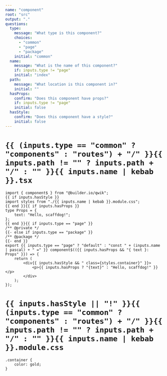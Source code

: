 ```yaml
---
name: "component"
root: "src"
output: "."
questions:
  type:
    message: "What type is this component?"
    choices:
      - "common"
      - "page"
      - "package"
    initial: "common"
  name:
    message: "What is the name of this component?"
    if: inputs.type != "page"
    initial: "index"
  path:
    message: "What location is this component in?"
    initial: ""
  hasProps:
    confirm: "Does this component have props?"
    if: inputs.type != "page"
    initial: false
  hasStyle:
    confirm: "Does this component have a style?"
    initial: false
---
```


# `{{ (inputs.type == "common" ? "components" : "routes") + "/" }}{{ inputs.path != "" ? inputs.path + "/" : "" }}{{ inputs.name | kebab }}.tsx`

```
import { component$ } from "@builder.io/qwik";
{{ if inputs.hasStyle }}
import styles from "./{{ inputs.name | kebab }}.module.css";
{{ end }}{{ if inputs.hasProps }}
type Props = {
	text: "Hello, scaffdog!";
};
{{ end }}{{ if inputs.type == "page" }}
/** @private */
{{- else if inputs.type == "package" }}
/** @package */
{{- end }}
export {{ inputs.type == "page" ? "default" : "const " + (inputs.name | pascal) + " =" }} component$(({{ inputs.hasProps && "{ text }: Props" }}) => {
	return (
		<div{{ inputs.hasStyle && " class={styles.container}" }}>
			<p>{{ inputs.hasProps ? "{text}" : "Hello, scaffdog!" }}</p>
		</div>
	);
});

```

# `{{ inputs.hasStyle || "!" }}{{ (inputs.type == "common" ? "components" : "routes") + "/" }}{{ inputs.path != "" ? inputs.path + "/" : "" }}{{ inputs.name | kebab }}.module.css`

```
.container {
	color: gold;
}

```
